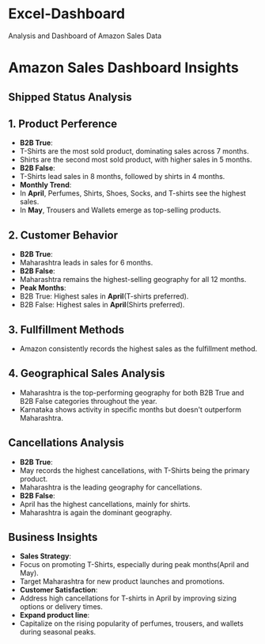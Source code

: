 # Excel-Dashboard
Analysis and Dashboard of Amazon Sales Data
# Amazon Sales Dashboard Insights
## Shipped Status Analysis  
## 1. Product Perference 
* **B2B True**:
* T-Shirts are the most sold product, dominating sales across 7 months.
* Shirts are the second most sold product, with higher sales in 5 months.
* **B2B False**:
* T-Shirts lead sales in 8 months, followed by shirts in 4 months.
* **Monthly Trend**:
* In **April**, Perfumes, Shirts, Shoes, Socks, and T-shirts see the highest sales.
* In **May**, Trousers and Wallets emerge as top-selling products.
## 2. Customer Behavior
* **B2B True**:
* Maharashtra leads in sales for 6 months.
*  **B2B False**:
* Maharashtra remains the highest-selling geography for all 12 months.
* **Peak Months**:
* B2B True: Highest sales in **April**(T-shirts preferred).
* B2B False: Highest sales in **April**(Shirts preferred).
## 3. Fullfillment Methods
* Amazon consistently records the highest sales as the fulfillment method.
## 4. Geographical Sales Analysis
* Maharashtra is the top-performing geography for both B2B True and B2B False categories throughout the year.
* Karnataka shows activity in specific months but doesn't outperform Maharashtra.
## Cancellations Analysis
* **B2B True**:
* May records the highest cancellations, with T-Shirts being the primary product.
* Maharashtra is the leading geography for cancellations.
* **B2B False**:
* April has the highest cancellations, mainly for shirts.
* Maharashtra is again the dominant geography.
## Business Insights
* **Sales Strategy**:
* Focus on promoting T-Shirts, especially during peak months(April and May).
* Target Maharashtra for new product launches and promotions.
*  **Customer Satisfaction**:
* Address high cancellations for T-shirts in April by improving sizing options or delivery times.
* **Expand product line**:
* Capitalize on the rising popularity of perfumes, trousers, and wallets during seasonal peaks.

